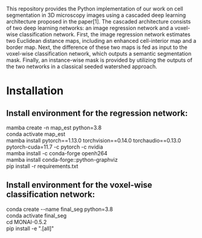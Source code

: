 This repository provides the Python implementation of our work on cell segmentation in 3D microscopy images using a cascaded deep learning architecture proposed in the paper[1]. The cascaded architecture consists of two deep learning networks: an image regression network and a voxel-wise classification network. First, the image regression network estimates two Euclidean distance maps, including an enhanced cell-interior map and a border map. Next, the difference of these two maps is fed as input to the voxel-wise classification network, which outputs a semantic segmentation mask. Finally, an instance-wise mask is provided by utilizing the outputs of the two networks in a classical seeded watershed approach.

# Installation
## Install environment for the regression network:
mamba create -n map_est python=3.8 <br />
conda activate map_est <br />
mamba install pytorch==1.13.0 torchvision==0.14.0 torchaudio==0.13.0 pytorch-cuda=11.7 -c pytorch -c nvidia <br />
mamba install -c conda-forge openh264 <br />
mamba install conda-forge::python-graphviz <br />
pip install -r requirements.txt

## Install environment for the voxel-wise classification network:
conda create --name final_seg python=3.8 <br />
conda activate final_seg <br />
cd MONAI-0.5.2 <br />
pip install -e ".[all]" <br />

